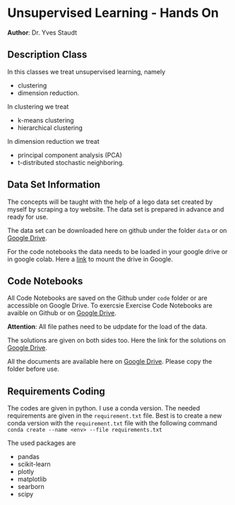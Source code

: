 # Unsupervised Learning - Hands On
**Author**: Dr. Yves Staudt

## Description Class
In this classes we treat unsupervised learning, namely

- clustering
- dimension reduction.

In clustering we treat 
- k-means clustering
- hierarchical clustering

In dimension reduction we treat 
- principal component analysis (PCA)
- t-distributed stochastic neighboring.

## Data Set Information
The concepts will be taught with the help of a lego data set created by myself by scraping a toy website. 
The data set is prepared in advance and ready for use. 

The data set can be downloaded here on github under the folder `data` or on [Google Drive](https://drive.google.com/file/d/1s7wTVpTldaoaDjkPHIiuqHwHTbBeD8b0/view?usp=share_link). 

For the code notebooks the data needs to be loaded in your google drive or in google colab. 
Here a [link](https://colab.research.google.com/notebooks/io.ipynb) to mount the drive in Google. 

## Code Notebooks
All Code Notebooks are saved on the Github under `code` folder or are accessible on Google Drive. 
To exercsie Exercise Code Notebooks are avaible on Github or on [Google Drive](https://drive.google.com/drive/folders/1zcY4OQ1kW4B8zeosEM5Ab2fqD0-oH9se?usp=share_link).

**Attention**: All file pathes need to be udpdate for the load of the data. 

The solutions are given on both sides too. Here the link for the solutions on [Google Drive](https://drive.google.com/drive/folders/1LARWvjDaBIq0bHZy7SYNtusCu0lqxxLp?usp=share_link). 

All the documents are available here on [Google Drive](https://drive.google.com/drive/folders/1cejMVA6PI63Dz31ZtIqfF_BDljN1wUzn?usp=share_link).
Please copy the folder before use.

## Requirements Coding
The codes are given in python. I use a conda version. The needed requirements are given in the `requirement.txt` file. 
Best is to create a new conda version with the `requirement.txt` file with the following command `conda create --name <env> --file requirements.txt`

The used packages are
- pandas
- scikit-learn
- plotly
- matplotlib
- searborn
- scipy

